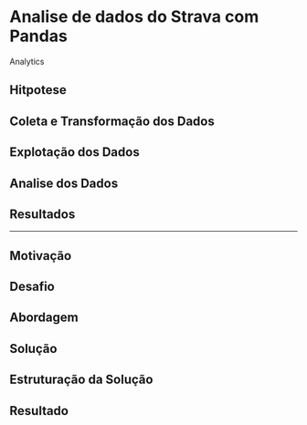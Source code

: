 # Analise de dados do Strava com Pandas
Analytics

## Hitpotese

## Coleta e Transformação dos Dados

## Explotação dos Dados

## Analise dos Dados

## Resultados


-----------------------------

## Motivação

## Desafio

## Abordagem

## Solução

## Estruturação da Solução

## Resultado
